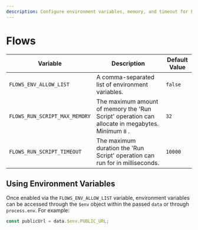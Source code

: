 ```yaml
---
description: Configure environment variables, memory, and timeout for Flows.
---
```


# Flows

| Variable                      | Description                                                                                                      | Default Value |
| ----------------------------- | ---------------------------------------------------------------------------------------------------------------- | ------------- |
| `FLOWS_ENV_ALLOW_LIST`        | A comma-separated list of environment variables.                                                                 | `false`       |
| `FLOWS_RUN_SCRIPT_MAX_MEMORY` | The maximum amount of memory the 'Run Script' operation can allocate in megabytes. Minimum `8` . | `32`          |
| `FLOWS_RUN_SCRIPT_TIMEOUT`    | The maximum duration the 'Run Script' operation can run for in milliseconds.                                     | `10000`       |

## Using Environment Variables

Once enabled via the `FLOWS_ENV_ALLOW_LIST` variable, environment variables can be accessed through the `$env` object within the passed `data` or through `process.env`. For example:

```js
const publicUrl = data.$env.PUBLIC_URL;
```
